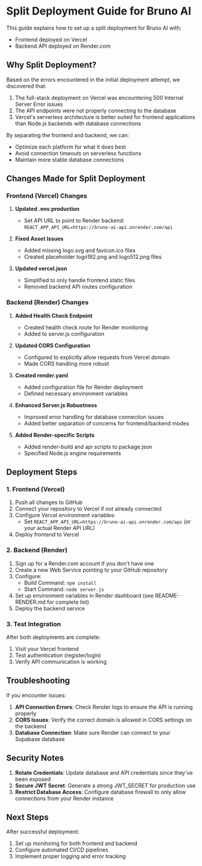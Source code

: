 # Split Deployment Guide for Bruno AI

This guide explains how to set up a split deployment for Bruno AI with:
- Frontend deployed on Vercel
- Backend API deployed on Render.com

## Why Split Deployment?

Based on the errors encountered in the initial deployment attempt, we discovered that:

1. The full-stack deployment on Vercel was encountering 500 Internal Server Error issues
2. The API endpoints were not properly connecting to the database
3. Vercel's serverless architecture is better suited for frontend applications than Node.js backends with database connections

By separating the frontend and backend, we can:
- Optimize each platform for what it does best
- Avoid connection timeouts on serverless functions
- Maintain more stable database connections

## Changes Made for Split Deployment

### Frontend (Vercel) Changes

1. **Updated .env.production**
   - Set API URL to point to Render backend: `REACT_APP_API_URL=https://bruno-ai-api.onrender.com/api`

2. **Fixed Asset Issues**
   - Added missing logo.svg and favicon.ico files
   - Created placeholder logo192.png and logo512.png files

3. **Updated vercel.json**
   - Simplified to only handle frontend static files
   - Removed backend API routes configuration

### Backend (Render) Changes

1. **Added Health Check Endpoint**
   - Created health check route for Render monitoring
   - Added to server.js configuration

2. **Updated CORS Configuration**
   - Configured to explicitly allow requests from Vercel domain
   - Made CORS handling more robust

3. **Created render.yaml**
   - Added configuration file for Render deployment
   - Defined necessary environment variables

4. **Enhanced Server.js Robustness**
   - Improved error handling for database connection issues
   - Added better separation of concerns for frontend/backend modes

5. **Added Render-specific Scripts**
   - Added render-build and api scripts to package.json
   - Specified Node.js engine requirements

## Deployment Steps

### 1. Frontend (Vercel)

1. Push all changes to GitHub
2. Connect your repository to Vercel if not already connected
3. Configure Vercel environment variables:
   - Set `REACT_APP_API_URL=https://bruno-ai-api.onrender.com/api` (or your actual Render API URL)
4. Deploy frontend to Vercel

### 2. Backend (Render)

1. Sign up for a Render.com account if you don't have one
2. Create a new Web Service pointing to your GitHub repository
3. Configure:
   - Build Command: `npm install`
   - Start Command: `node server.js`
4. Set up environment variables in Render dashboard (see README-RENDER.md for complete list)
5. Deploy the backend service

### 3. Test Integration

After both deployments are complete:
1. Visit your Vercel frontend
2. Test authentication (register/login)
3. Verify API communication is working

## Troubleshooting

If you encounter issues:

1. **API Connection Errors**: Check Render logs to ensure the API is running properly
2. **CORS Issues**: Verify the correct domain is allowed in CORS settings on the backend
3. **Database Connection**: Make sure Render can connect to your Supabase database

## Security Notes

1. **Rotate Credentials**: Update database and API credentials since they've been exposed
2. **Secure JWT Secret**: Generate a strong JWT_SECRET for production use
3. **Restrict Database Access**: Configure database firewall to only allow connections from your Render instance

## Next Steps

After successful deployment:
1. Set up monitoring for both frontend and backend
2. Configure automated CI/CD pipelines
3. Implement proper logging and error tracking